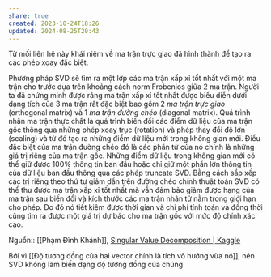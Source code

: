 ```yaml
---
share: true
created: 2023-10-24T18:26
updated: 2024-08-25T20:43
---
```

Từ mối liên hệ này khái niệm về ma trận trực giao đã hình thành để tạo ra các phép xoay đặc biệt.

Phương pháp SVD sẽ tìm ra một lớp các ma trận xấp xỉ tốt nhất với một ma trận cho trước dựa trên khoảng cách norm Frobenios giữa 2 ma trận. Người ta đã chứng minh được rằng ma trận xấp xỉ tốt nhất được biểu diễn dưới dạng tích của 3 ma trận rất đặc biệt bao gồm 2 _ma trận trực giao_ (orthogonal matrix) và 1 _ma trận đường chéo_ (diagonal matrix). Quá trình nhân ma trận thực chất là quá trình biến đổi các điểm dữ liệu của ma trận gốc thông qua những phép xoay trục (rotation) và phép thay đổi độ lớn (scaling) và từ đó tạo ra những điểm dữ liệu mới trong không gian mới. Điều đặc biệt của ma trận đường chéo đó là các phần tử của nó chính là những giá trị riêng của ma trận gốc. Những điểm dữ liệu trong không gian mới có thể giữ được 100% thông tin ban đầu hoặc chỉ giữ một phần lớn thông tin của dữ liệu ban đầu thông qua các phép truncate SVD. Bằng cách sắp xếp các trị riêng theo thứ tự giảm dần trên đường chéo chính thuật toán SVD có thể thu được ma trận xấp xỉ tốt nhất mà vẫn đảm bảo giảm được hạng của ma trận sau biến đổi và kích thước các ma trận nhân tử nằm trong giới hạn cho phép. Do đó nó tiết kiệm được thời gian và chi phí tính toán và đồng thời cũng tìm ra được một giá trị dự báo cho ma trận gốc với mức độ chính xác cao.

Nguồn:: [[Phạm Đình Khánh]], [Singular Value Decomposition | Kaggle](https://www.kaggle.com/code/phamdinhkhanh/singular-value-decomposition/notebook)

Bới vì [[Độ tương đồng của hai vector chính là tích vô hướng vừa nó]], nên SVD không làm biến dạng độ tương đồng của chúng
